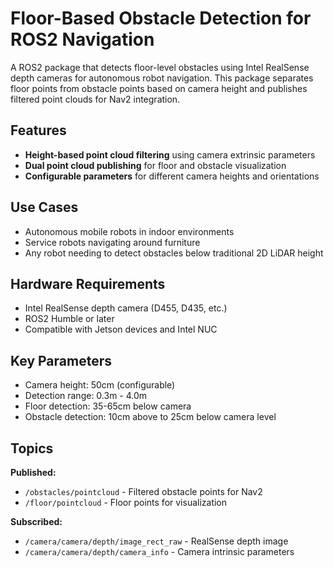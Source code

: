 # Floor-Based Obstacle Detection for ROS2 Navigation

A ROS2 package that detects floor-level obstacles using Intel RealSense depth cameras for autonomous robot navigation. This package separates floor points from obstacle points based on camera height and publishes filtered point clouds for Nav2 integration.

## Features

- **Height-based point cloud filtering** using camera extrinsic parameters
- **Dual point cloud publishing** for floor and obstacle visualization
- **Configurable parameters** for different camera heights and orientations

## Use Cases

- Autonomous mobile robots in indoor environments
- Service robots navigating around furniture
- Any robot needing to detect obstacles below traditional 2D LiDAR height

## Hardware Requirements

- Intel RealSense depth camera (D455, D435, etc.)
- ROS2 Humble or later
- Compatible with Jetson devices and Intel NUC

## Key Parameters

- Camera height: 50cm (configurable)
- Detection range: 0.3m - 4.0m
- Floor detection: 35-65cm below camera
- Obstacle detection: 10cm above to 25cm below camera level

## Topics

**Published:**
- `/obstacles/pointcloud` - Filtered obstacle points for Nav2
- `/floor/pointcloud` - Floor points for visualization

**Subscribed:**
- `/camera/camera/depth/image_rect_raw` - RealSense depth image
- `/camera/camera/depth/camera_info` - Camera intrinsic parameters

